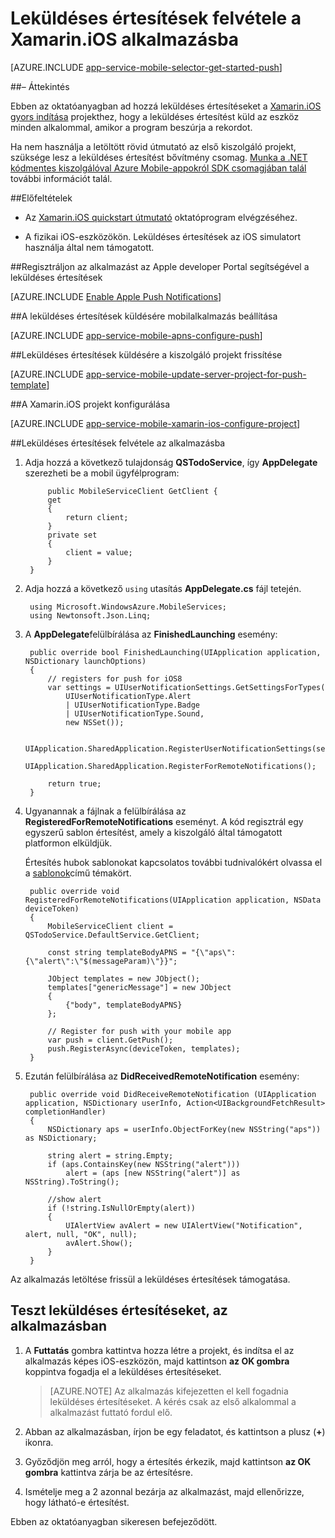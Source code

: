 <properties
    pageTitle="Leküldéses értesítések hozzáadása a Xamarin.iOS alkalmazás Azure alkalmazás szolgáltatással"
    description="Azure alkalmazás szolgáltatás használata a leküldéses értesítéseket küldeni az Xamarin.iOS alkalmazás"
    services="app-service\mobile"
    documentationCenter="xamarin"
    authors="ysxu"
    manager="dwrede"
    editor=""/>

<tags
    ms.service="app-service-mobile"
    ms.workload="mobile"
    ms.tgt_pltfrm="mobile-xamarin-ios"
    ms.devlang="dotnet"
    ms.topic="article"
    ms.date="10/12/2016"
    ms.author="yuaxu"/>

# <a name="add-push-notifications-to-your-xamarinios-app"></a>Leküldéses értesítések felvétele a Xamarin.iOS alkalmazásba

[AZURE.INCLUDE [app-service-mobile-selector-get-started-push](../../includes/app-service-mobile-selector-get-started-push.md)]

##<a name="overview"></a>– Áttekintés

Ebben az oktatóanyagban ad hozzá leküldéses értesítéseket a [Xamarin.iOS gyors indítása](app-service-mobile-xamarin-ios-get-started.md) projekthez, hogy a leküldéses értesítést küld az eszköz minden alkalommal, amikor a program beszúrja a rekordot.

Ha nem használja a letöltött rövid útmutató az első kiszolgáló projekt, szüksége lesz a leküldéses értesítést bővítmény csomag. [Munka a .NET kódmentes kiszolgálóval Azure Mobile-appokról SDK csomagjában talál](app-service-mobile-dotnet-backend-how-to-use-server-sdk.md) további információt talál.

##<a name="prerequisites"></a>Előfeltételek

* Az [Xamarin.iOS quickstart útmutató](app-service-mobile-xamarin-ios-get-started.md) oktatóprogram elvégzéséhez.

* A fizikai iOS-eszközökön. Leküldéses értesítések az iOS simulatort használja által nem támogatott.

##<a name="register-the-app-for-push-notifications-on-apples-developer-portal"></a>Regisztráljon az alkalmazást az Apple developer Portal segítségével a leküldéses értesítések

[AZURE.INCLUDE [Enable Apple Push Notifications](../../includes/enable-apple-push-notifications.md)]

##<a name="configure-your-mobile-app-to-send-push-notifications"></a>A leküldéses értesítések küldésére mobilalkalmazás beállítása

[AZURE.INCLUDE [app-service-mobile-apns-configure-push](../../includes/app-service-mobile-apns-configure-push.md)]

##<a name="update-the-server-project-to-send-push-notifications"></a>Leküldéses értesítések küldésére a kiszolgáló projekt frissítése

[AZURE.INCLUDE [app-service-mobile-update-server-project-for-push-template](../../includes/app-service-mobile-update-server-project-for-push-template.md)]

##<a name="configure-your-xamarinios-project"></a>A Xamarin.iOS projekt konfigurálása

[AZURE.INCLUDE [app-service-mobile-xamarin-ios-configure-project](../../includes/app-service-mobile-xamarin-ios-configure-project.md)]

##<a name="add-push-notifications-to-your-app"></a>Leküldéses értesítések felvétele az alkalmazásba

1. Adja hozzá a következő tulajdonság **QSTodoService**, így **AppDelegate** szerezheti be a mobil ügyfélprogram:

            public MobileServiceClient GetClient {
            get
            {
                return client;
            }
            private set
            {
                client = value;
            }
        }

1. Adja hozzá a következő `using` utasítás **AppDelegate.cs** fájl tetején.

        using Microsoft.WindowsAzure.MobileServices;
        using Newtonsoft.Json.Linq;

2. A **AppDelegate**felülbírálása az **FinishedLaunching** esemény:

        public override bool FinishedLaunching(UIApplication application, NSDictionary launchOptions)
        {
            // registers for push for iOS8
            var settings = UIUserNotificationSettings.GetSettingsForTypes(
                UIUserNotificationType.Alert
                | UIUserNotificationType.Badge
                | UIUserNotificationType.Sound,
                new NSSet());

            UIApplication.SharedApplication.RegisterUserNotificationSettings(settings);
            UIApplication.SharedApplication.RegisterForRemoteNotifications();

            return true;
        }

3. Ugyanannak a fájlnak a felülbírálása az **RegisteredForRemoteNotifications** eseményt. A kód regisztrál egy egyszerű sablon értesítést, amely a kiszolgáló által támogatott platformon elküldjük.

    Értesítés hubok sablonokat kapcsolatos további tudnivalókért olvassa el a [sablonok](../notification-hubs/notification-hubs-templates-cross-platform-push-messages.md)című témakört.


        public override void RegisteredForRemoteNotifications(UIApplication application, NSData deviceToken)
        {
            MobileServiceClient client = QSTodoService.DefaultService.GetClient;

            const string templateBodyAPNS = "{\"aps\":{\"alert\":\"$(messageParam)\"}}";

            JObject templates = new JObject();
            templates["genericMessage"] = new JObject
            {
                {"body", templateBodyAPNS}
            };

            // Register for push with your mobile app
            var push = client.GetPush();
            push.RegisterAsync(deviceToken, templates);
        }


4. Ezután felülbírálása az **DidReceivedRemoteNotification** esemény:

        public override void DidReceiveRemoteNotification (UIApplication application, NSDictionary userInfo, Action<UIBackgroundFetchResult> completionHandler)
        {
            NSDictionary aps = userInfo.ObjectForKey(new NSString("aps")) as NSDictionary;

            string alert = string.Empty;
            if (aps.ContainsKey(new NSString("alert")))
                alert = (aps [new NSString("alert")] as NSString).ToString();

            //show alert
            if (!string.IsNullOrEmpty(alert))
            {
                UIAlertView avAlert = new UIAlertView("Notification", alert, null, "OK", null);
                avAlert.Show();
            }
        }

Az alkalmazás letöltése frissül a leküldéses értesítések támogatása.

## <a name="test"></a>Teszt leküldéses értesítéseket, az alkalmazásban

1. A **Futtatás** gombra kattintva hozza létre a projekt, és indítsa el az alkalmazás képes iOS-eszközön, majd kattintson **az OK gombra** koppintva fogadja el a leküldéses értesítéseket.

    > [AZURE.NOTE] Az alkalmazás kifejezetten el kell fogadnia leküldéses értesítéseket. A kérés csak az első alkalommal a alkalmazást futtató fordul elő.

2. Abban az alkalmazásban, írjon be egy feladatot, és kattintson a plusz (**+**) ikonra.

3. Győződjön meg arról, hogy a értesítés érkezik, majd kattintson **az OK gombra** kattintva zárja be az értesítésre.

4. Ismételje meg a 2 azonnal bezárja az alkalmazást, majd ellenőrizze, hogy látható-e értesítést.

Ebben az oktatóanyagban sikeresen befejeződött.

<!-- Images. -->

<!-- URLs. -->



